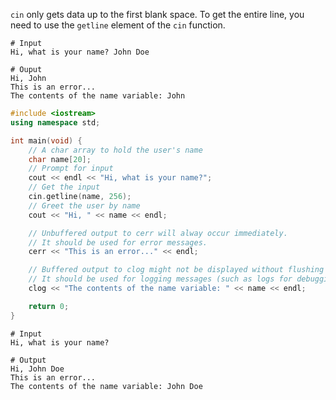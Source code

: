 `cin` only gets data up to the first blank space. To get the entire line, you need to use the `getline` element of the `cin` function.

```shell
# Input
Hi, what is your name? John Doe

# Ouput
Hi, John
This is an error...
The contents of the name variable: John
```

```C++
#include <iostream>
using namespace std;

int main(void) {
	// A char array to hold the user's name
	char name[20];
	// Prompt for input
	cout << endl << "Hi, what is your name?";
	// Get the input
	cin.getline(name, 256);
	// Greet the user by name
	cout << "Hi, " << name << endl;

	// Unbuffered output to cerr will alway occur immediately.
	// It should be used for error messages.
	cerr << "This is an error..." << endl;

	// Buffered output to clog might not be displayed without flushing the buffer first.
	// It should be used for logging messages (such as logs for debugging).
	clog << "The contents of the name variable: " << name << endl;

	return 0;
}
```

```shell
# Input
Hi, what is your name?

# Output
Hi, John Doe
This is an error...
The contents of the name variable: John Doe
```
